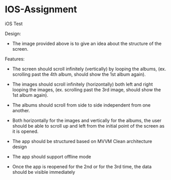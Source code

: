 # IOS-Assignment
iOS Test


Design:

- The image provided above is to give an idea about the structure of the screen.

Features:

  - The screen should scroll infinitely (vertically) by looping the albums, (ex.
    scrolling past the 4th album, should show the 1st album again).
  - The images should scroll infinitely (horizontally) both left and right looping the
    images, (ex. scrolling past the 3rd image, should show the 1st album again).

  - The albums should scroll from side to side independent from one another.
  - Both horizontally for the images and vertically for the albums, the user should
    be able to scroll up and left from the initial point of the screen as it is opened.
  - The app should be structured based on MVVM Clean architecture design
  - The app should support offline mode
  - Once the app is reopened for the 2nd or for the 3rd time, the data should be
    visible immediately
